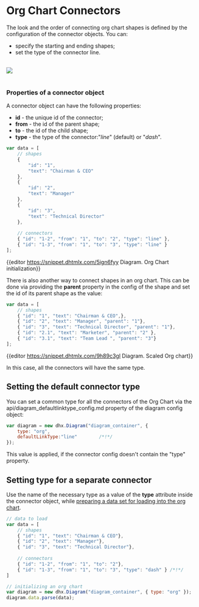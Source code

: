  Org Chart Connectors 
======================

The look and the order of connecting org chart shapes is defined by the configuration of the connector objects. You can: 

- specify the starting and ending shapes;
- set the type of the connector line.

<br>

<img style="display:block; margin-left:auto;margin-right:auto;" src="orgchart_connectors.png">

<br>

### Properties of a connector object

A connector object can have the following properties:

- **id** - the unique id of the connector;
- **from** - the id of the parent shape;
- **to** - the id of the child shape;
- **type** - the type of the connector:"*line*" (default) or "*dash*".

~~~js
var data = [
	// shapes
    {
        "id": "1",
        "text": "Chairman & CEO"
    },
    {
        "id": "2",
        "text": "Manager"
    },
    {
        "id": "3",
        "text": "Technical Director"
    },
    
    // connectors
    { "id": "1-2", "from": "1", "to": "2", "type": "line" },
    { "id": "1-3", "from": "1", "to": "3", "type": "line" }
];
~~~

{{editor	https://snippet.dhtmlx.com/5ign6fyy	Diagram. Org Chart initialization}}

There is also another way to connect shapes in an org chart. This can be done via providing the **parent** property in the config of the shape and set the id of its parent shape as the value:

~~~js
var data = [
	// shapes
	{ "id": "1", "text": "Chairman & CEO",},
	{ "id": "2", "text": "Manager", "parent": "1"},
	{ "id": "3", "text": "Technical Director", "parent": "1"},
	{ "id": "2.1", "text": "Marketer", "parent": "2" },
	{ "id": "3.1", "text": "Team Lead ", "parent": "3"}
];
~~~

{{editor	https://snippet.dhtmlx.com/9h89c3gl	Diagram. Scaled Org chart}}

In this case, all the connectors will have the same type.

Setting the default connector type
------------------------------

You can set a common type for all the connectors of the Org Chart via the api/diagram_defaultlinktype_config.md property of the diagram config object:

~~~js
var diagram = new dhx.Diagram("diagram_container", { 
    type: "org", 
    defaultLinkType:"line"        /*!*/
});
~~~

This value is applied, if the connector config doesn't contain the "type" property.

Setting type for a separate connector
--------------------------------------

Use the name of the necessary type as a value of the **type** attribute inside the connector object, while [preparing a data set for loading into the org chart](common_guides/loading_data.md#preparingdatatoload).

~~~js
// data to load
var data = [
	// shapes
	{ "id": "1", "text": "Chairman & CEO"},
	{ "id": "2", "text": "Manager"},
	{ "id": "3", "text": "Technical Director"},
    
	// connectors
	{ "id": "1-2", "from": "1", "to": "2"},
	{ "id": "1-3", "from": "1", "to": "3", "type": "dash" } /*!*/
]

// initializing an org chart
var diagram = new dhx.Diagram("diagram_container", { type: "org" });
diagram.data.parse(data);
~~~
